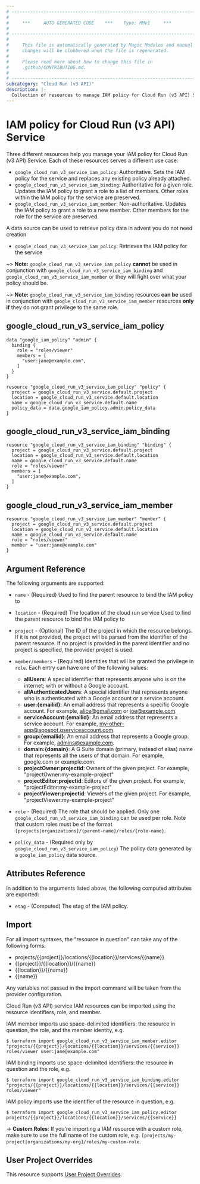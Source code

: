 ```yaml
---
# ----------------------------------------------------------------------------
#
#     ***     AUTO GENERATED CODE    ***    Type: MMv1     ***
#
# ----------------------------------------------------------------------------
#
#     This file is automatically generated by Magic Modules and manual
#     changes will be clobbered when the file is regenerated.
#
#     Please read more about how to change this file in
#     .github/CONTRIBUTING.md.
#
# ----------------------------------------------------------------------------
subcategory: "Cloud Run (v3 API)"
description: |-
  Collection of resources to manage IAM policy for Cloud Run (v3 API) Service
---
```


# IAM policy for Cloud Run (v3 API) Service
Three different resources help you manage your IAM policy for Cloud Run (v3 API) Service. Each of these resources serves a different use case:

* `google_cloud_run_v3_service_iam_policy`: Authoritative. Sets the IAM policy for the service and replaces any existing policy already attached.
* `google_cloud_run_v3_service_iam_binding`: Authoritative for a given role. Updates the IAM policy to grant a role to a list of members. Other roles within the IAM policy for the service are preserved.
* `google_cloud_run_v3_service_iam_member`: Non-authoritative. Updates the IAM policy to grant a role to a new member. Other members for the role for the service are preserved.

A data source can be used to retrieve policy data in advent you do not need creation

* `google_cloud_run_v3_service_iam_policy`: Retrieves the IAM policy for the service

~> **Note:** `google_cloud_run_v3_service_iam_policy` **cannot** be used in conjunction with `google_cloud_run_v3_service_iam_binding` and `google_cloud_run_v3_service_iam_member` or they will fight over what your policy should be.

~> **Note:** `google_cloud_run_v3_service_iam_binding` resources **can be** used in conjunction with `google_cloud_run_v3_service_iam_member` resources **only if** they do not grant privilege to the same role.




## google\_cloud\_run\_v3\_service\_iam\_policy

```hcl
data "google_iam_policy" "admin" {
  binding {
    role = "roles/viewer"
    members = [
      "user:jane@example.com",
    ]
  }
}

resource "google_cloud_run_v3_service_iam_policy" "policy" {
  project = google_cloud_run_v3_service.default.project
  location = google_cloud_run_v3_service.default.location
  name = google_cloud_run_v3_service.default.name
  policy_data = data.google_iam_policy.admin.policy_data
}
```

## google\_cloud\_run\_v3\_service\_iam\_binding

```hcl
resource "google_cloud_run_v3_service_iam_binding" "binding" {
  project = google_cloud_run_v3_service.default.project
  location = google_cloud_run_v3_service.default.location
  name = google_cloud_run_v3_service.default.name
  role = "roles/viewer"
  members = [
    "user:jane@example.com",
  ]
}
```

## google\_cloud\_run\_v3\_service\_iam\_member

```hcl
resource "google_cloud_run_v3_service_iam_member" "member" {
  project = google_cloud_run_v3_service.default.project
  location = google_cloud_run_v3_service.default.location
  name = google_cloud_run_v3_service.default.name
  role = "roles/viewer"
  member = "user:jane@example.com"
}
```


## Argument Reference

The following arguments are supported:

* `name` - (Required) Used to find the parent resource to bind the IAM policy to
* `location` - (Required) The location of the cloud run service Used to find the parent resource to bind the IAM policy to

* `project` - (Optional) The ID of the project in which the resource belongs.
    If it is not provided, the project will be parsed from the identifier of the parent resource. If no project is provided in the parent identifier and no project is specified, the provider project is used.

* `member/members` - (Required) Identities that will be granted the privilege in `role`.
  Each entry can have one of the following values:
  * **allUsers**: A special identifier that represents anyone who is on the internet; with or without a Google account.
  * **allAuthenticatedUsers**: A special identifier that represents anyone who is authenticated with a Google account or a service account.
  * **user:{emailid}**: An email address that represents a specific Google account. For example, alice@gmail.com or joe@example.com.
  * **serviceAccount:{emailid}**: An email address that represents a service account. For example, my-other-app@appspot.gserviceaccount.com.
  * **group:{emailid}**: An email address that represents a Google group. For example, admins@example.com.
  * **domain:{domain}**: A G Suite domain (primary, instead of alias) name that represents all the users of that domain. For example, google.com or example.com.
  * **projectOwner:projectid**: Owners of the given project. For example, "projectOwner:my-example-project"
  * **projectEditor:projectid**: Editors of the given project. For example, "projectEditor:my-example-project"
  * **projectViewer:projectid**: Viewers of the given project. For example, "projectViewer:my-example-project"

* `role` - (Required) The role that should be applied. Only one
    `google_cloud_run_v3_service_iam_binding` can be used per role. Note that custom roles must be of the format
    `[projects|organizations]/{parent-name}/roles/{role-name}`.

* `policy_data` - (Required only by `google_cloud_run_v3_service_iam_policy`) The policy data generated by
  a `google_iam_policy` data source.

## Attributes Reference

In addition to the arguments listed above, the following computed attributes are
exported:

* `etag` - (Computed) The etag of the IAM policy.

## Import

For all import syntaxes, the "resource in question" can take any of the following forms:

* projects/{{project}}/locations/{{location}}/services/{{name}}
* {{project}}/{{location}}/{{name}}
* {{location}}/{{name}}
* {{name}}

Any variables not passed in the import command will be taken from the provider configuration.

Cloud Run (v3 API) service IAM resources can be imported using the resource identifiers, role, and member.

IAM member imports use space-delimited identifiers: the resource in question, the role, and the member identity, e.g.
```
$ terraform import google_cloud_run_v3_service_iam_member.editor "projects/{{project}}/locations/{{location}}/services/{{service}} roles/viewer user:jane@example.com"
```

IAM binding imports use space-delimited identifiers: the resource in question and the role, e.g.
```
$ terraform import google_cloud_run_v3_service_iam_binding.editor "projects/{{project}}/locations/{{location}}/services/{{service}} roles/viewer"
```

IAM policy imports use the identifier of the resource in question, e.g.
```
$ terraform import google_cloud_run_v3_service_iam_policy.editor projects/{{project}}/locations/{{location}}/services/{{service}}
```

-> **Custom Roles**: If you're importing a IAM resource with a custom role, make sure to use the
 full name of the custom role, e.g. `[projects/my-project|organizations/my-org]/roles/my-custom-role`.

## User Project Overrides

This resource supports [User Project Overrides](https://registry.terraform.io/providers/hashicorp/google/latest/docs/guides/provider_reference#user_project_override).
